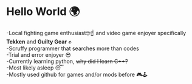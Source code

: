 # Hello World 🌍
-Local fighting game enthusiast🤓☝️ and video game enjoyer specifically **Tekken** and **Guilty Gear** ✊ <br/>
-Scruffy programmer that searches more than codes <br/>
-Trial and error enjoyer 😎 <br/>
-Currently learning python, ~~why did I learn C++?~~ <br/>
-Most likely asleep 😴<br/>
-Mostly used github for games and/or mods before 🎮🕹️
<!--
**Aji-Estelle/Aji-Estelle** is a ✨ _special_ ✨ repository because its `README.md` (this file) appears on your GitHub profile.

Here are some ideas to get you started:

- 🔭 I’m currently working on ...
- 🌱 I’m currently learning ...
- 👯 I’m looking to collaborate on ...
- 🤔 I’m looking for help with ...
- 💬 Ask me about ...
- 📫 How to reach me: ...
- 😄 Pronouns: ...
- ⚡ Fun fact: ...
-->
